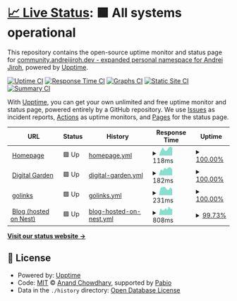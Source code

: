 # [📈 Live Status](https://status.andreijiroh.xyz): <!--live status--> **🟩 All systems operational**

This repository contains the open-source uptime monitor and status page for [community.andreijiroh.dev - expanded personal namespace for Andrei Jiroh](https://andreijiroh.xyz), powered by [Upptime](https://github.com/upptime/upptime).

[![Uptime CI](https://github.com/andreijiroh-dev/infra-status/workflows/Uptime%20CI/badge.svg)](https://github.com/andreijiroh-dev/infra-status/actions?query=workflow%3A%22Uptime+CI%22)
[![Response Time CI](https://github.com/andreijiroh-dev/infra-status/workflows/Response%20Time%20CI/badge.svg)](https://github.com/andreijiroh-dev/infra-status/actions?query=workflow%3A%22Response+Time+CI%22)
[![Graphs CI](https://github.com/andreijiroh-dev/infra-status/workflows/Graphs%20CI/badge.svg)](https://github.com/andreijiroh-dev/infra-status/actions?query=workflow%3A%22Graphs+CI%22)
[![Static Site CI](https://github.com/andreijiroh-dev/infra-status/workflows/Static%20Site%20CI/badge.svg)](https://github.com/andreijiroh-dev/infra-status/actions?query=workflow%3A%22Static+Site+CI%22)
[![Summary CI](https://github.com/andreijiroh-dev/infra-status/workflows/Summary%20CI/badge.svg)](https://github.com/andreijiroh-dev/infra-status/actions?query=workflow%3A%22Summary+CI%22)

With [Upptime](https://upptime.js.org), you can get your own unlimited and free uptime monitor and status page, powered entirely by a GitHub repository. We use [Issues](https://github.com/andreijiroh-dev/infra-status/issues) as incident reports, [Actions](https://github.com/andreijiroh-dev/infra-status/actions) as uptime monitors, and [Pages](https://status.andreijiroh.xyz) for the status page.

<!--start: status pages-->
<!-- This summary is generated by Upptime (https://github.com/upptime/upptime) -->
<!-- Do not edit this manually, your changes will be overwritten -->
<!-- prettier-ignore -->
| URL | Status | History | Response Time | Uptime |
| --- | ------ | ------- | ------------- | ------ |
| <img alt="" src="https://icons.duckduckgo.com/ip3/andreijiroh.xyz.ico" height="13"> [Homepage](https://andreijiroh.xyz) | 🟩 Up | [homepage.yml](https://github.com/andreijiroh-dev/infra-status/commits/HEAD/history/homepage.yml) | <details><summary><img alt="Response time graph" src="./graphs/homepage/response-time-week.png" height="20"> 118ms</summary><br><a href="https://status.andreijiroh.dev/history/homepage"><img alt="Response time 129" src="https://img.shields.io/endpoint?url=https%3A%2F%2Fraw.githubusercontent.com%2Fandreijiroh-dev%2Finfra-status%2FHEAD%2Fapi%2Fhomepage%2Fresponse-time.json"></a><br><a href="https://status.andreijiroh.dev/history/homepage"><img alt="24-hour response time 141" src="https://img.shields.io/endpoint?url=https%3A%2F%2Fraw.githubusercontent.com%2Fandreijiroh-dev%2Finfra-status%2FHEAD%2Fapi%2Fhomepage%2Fresponse-time-day.json"></a><br><a href="https://status.andreijiroh.dev/history/homepage"><img alt="7-day response time 118" src="https://img.shields.io/endpoint?url=https%3A%2F%2Fraw.githubusercontent.com%2Fandreijiroh-dev%2Finfra-status%2FHEAD%2Fapi%2Fhomepage%2Fresponse-time-week.json"></a><br><a href="https://status.andreijiroh.dev/history/homepage"><img alt="30-day response time 121" src="https://img.shields.io/endpoint?url=https%3A%2F%2Fraw.githubusercontent.com%2Fandreijiroh-dev%2Finfra-status%2FHEAD%2Fapi%2Fhomepage%2Fresponse-time-month.json"></a><br><a href="https://status.andreijiroh.dev/history/homepage"><img alt="1-year response time 129" src="https://img.shields.io/endpoint?url=https%3A%2F%2Fraw.githubusercontent.com%2Fandreijiroh-dev%2Finfra-status%2FHEAD%2Fapi%2Fhomepage%2Fresponse-time-year.json"></a></details> | <details><summary><a href="https://status.andreijiroh.dev/history/homepage">100.00%</a></summary><a href="https://status.andreijiroh.dev/history/homepage"><img alt="All-time uptime 100.00%" src="https://img.shields.io/endpoint?url=https%3A%2F%2Fraw.githubusercontent.com%2Fandreijiroh-dev%2Finfra-status%2FHEAD%2Fapi%2Fhomepage%2Fuptime.json"></a><br><a href="https://status.andreijiroh.dev/history/homepage"><img alt="24-hour uptime 100.00%" src="https://img.shields.io/endpoint?url=https%3A%2F%2Fraw.githubusercontent.com%2Fandreijiroh-dev%2Finfra-status%2FHEAD%2Fapi%2Fhomepage%2Fuptime-day.json"></a><br><a href="https://status.andreijiroh.dev/history/homepage"><img alt="7-day uptime 100.00%" src="https://img.shields.io/endpoint?url=https%3A%2F%2Fraw.githubusercontent.com%2Fandreijiroh-dev%2Finfra-status%2FHEAD%2Fapi%2Fhomepage%2Fuptime-week.json"></a><br><a href="https://status.andreijiroh.dev/history/homepage"><img alt="30-day uptime 100.00%" src="https://img.shields.io/endpoint?url=https%3A%2F%2Fraw.githubusercontent.com%2Fandreijiroh-dev%2Finfra-status%2FHEAD%2Fapi%2Fhomepage%2Fuptime-month.json"></a><br><a href="https://status.andreijiroh.dev/history/homepage"><img alt="1-year uptime 100.00%" src="https://img.shields.io/endpoint?url=https%3A%2F%2Fraw.githubusercontent.com%2Fandreijiroh-dev%2Finfra-status%2FHEAD%2Fapi%2Fhomepage%2Fuptime-year.json"></a></details>
| <img alt="" src="https://icons.duckduckgo.com/ip3/garden.andreijiroh.xyz.ico" height="13"> [Digital Garden](https://garden.andreijiroh.xyz) | 🟩 Up | [digital-garden.yml](https://github.com/andreijiroh-dev/infra-status/commits/HEAD/history/digital-garden.yml) | <details><summary><img alt="Response time graph" src="./graphs/digital-garden/response-time-week.png" height="20"> 182ms</summary><br><a href="https://status.andreijiroh.dev/history/digital-garden"><img alt="Response time 238" src="https://img.shields.io/endpoint?url=https%3A%2F%2Fraw.githubusercontent.com%2Fandreijiroh-dev%2Finfra-status%2FHEAD%2Fapi%2Fdigital-garden%2Fresponse-time.json"></a><br><a href="https://status.andreijiroh.dev/history/digital-garden"><img alt="24-hour response time 162" src="https://img.shields.io/endpoint?url=https%3A%2F%2Fraw.githubusercontent.com%2Fandreijiroh-dev%2Finfra-status%2FHEAD%2Fapi%2Fdigital-garden%2Fresponse-time-day.json"></a><br><a href="https://status.andreijiroh.dev/history/digital-garden"><img alt="7-day response time 182" src="https://img.shields.io/endpoint?url=https%3A%2F%2Fraw.githubusercontent.com%2Fandreijiroh-dev%2Finfra-status%2FHEAD%2Fapi%2Fdigital-garden%2Fresponse-time-week.json"></a><br><a href="https://status.andreijiroh.dev/history/digital-garden"><img alt="30-day response time 218" src="https://img.shields.io/endpoint?url=https%3A%2F%2Fraw.githubusercontent.com%2Fandreijiroh-dev%2Finfra-status%2FHEAD%2Fapi%2Fdigital-garden%2Fresponse-time-month.json"></a><br><a href="https://status.andreijiroh.dev/history/digital-garden"><img alt="1-year response time 238" src="https://img.shields.io/endpoint?url=https%3A%2F%2Fraw.githubusercontent.com%2Fandreijiroh-dev%2Finfra-status%2FHEAD%2Fapi%2Fdigital-garden%2Fresponse-time-year.json"></a></details> | <details><summary><a href="https://status.andreijiroh.dev/history/digital-garden">100.00%</a></summary><a href="https://status.andreijiroh.dev/history/digital-garden"><img alt="All-time uptime 100.00%" src="https://img.shields.io/endpoint?url=https%3A%2F%2Fraw.githubusercontent.com%2Fandreijiroh-dev%2Finfra-status%2FHEAD%2Fapi%2Fdigital-garden%2Fuptime.json"></a><br><a href="https://status.andreijiroh.dev/history/digital-garden"><img alt="24-hour uptime 100.00%" src="https://img.shields.io/endpoint?url=https%3A%2F%2Fraw.githubusercontent.com%2Fandreijiroh-dev%2Finfra-status%2FHEAD%2Fapi%2Fdigital-garden%2Fuptime-day.json"></a><br><a href="https://status.andreijiroh.dev/history/digital-garden"><img alt="7-day uptime 100.00%" src="https://img.shields.io/endpoint?url=https%3A%2F%2Fraw.githubusercontent.com%2Fandreijiroh-dev%2Finfra-status%2FHEAD%2Fapi%2Fdigital-garden%2Fuptime-week.json"></a><br><a href="https://status.andreijiroh.dev/history/digital-garden"><img alt="30-day uptime 100.00%" src="https://img.shields.io/endpoint?url=https%3A%2F%2Fraw.githubusercontent.com%2Fandreijiroh-dev%2Finfra-status%2FHEAD%2Fapi%2Fdigital-garden%2Fuptime-month.json"></a><br><a href="https://status.andreijiroh.dev/history/digital-garden"><img alt="1-year uptime 100.00%" src="https://img.shields.io/endpoint?url=https%3A%2F%2Fraw.githubusercontent.com%2Fandreijiroh-dev%2Finfra-status%2FHEAD%2Fapi%2Fdigital-garden%2Fuptime-year.json"></a></details>
| <img alt="" src="https://icons.duckduckgo.com/ip3/go.andreijiroh.xyz.ico" height="13"> [golinks](https://go.andreijiroh.xyz/api/ping) | 🟩 Up | [golinks.yml](https://github.com/andreijiroh-dev/infra-status/commits/HEAD/history/golinks.yml) | <details><summary><img alt="Response time graph" src="./graphs/golinks/response-time-week.png" height="20"> 231ms</summary><br><a href="https://status.andreijiroh.dev/history/golinks"><img alt="Response time 391" src="https://img.shields.io/endpoint?url=https%3A%2F%2Fraw.githubusercontent.com%2Fandreijiroh-dev%2Finfra-status%2FHEAD%2Fapi%2Fgolinks%2Fresponse-time.json"></a><br><a href="https://status.andreijiroh.dev/history/golinks"><img alt="24-hour response time 192" src="https://img.shields.io/endpoint?url=https%3A%2F%2Fraw.githubusercontent.com%2Fandreijiroh-dev%2Finfra-status%2FHEAD%2Fapi%2Fgolinks%2Fresponse-time-day.json"></a><br><a href="https://status.andreijiroh.dev/history/golinks"><img alt="7-day response time 231" src="https://img.shields.io/endpoint?url=https%3A%2F%2Fraw.githubusercontent.com%2Fandreijiroh-dev%2Finfra-status%2FHEAD%2Fapi%2Fgolinks%2Fresponse-time-week.json"></a><br><a href="https://status.andreijiroh.dev/history/golinks"><img alt="30-day response time 223" src="https://img.shields.io/endpoint?url=https%3A%2F%2Fraw.githubusercontent.com%2Fandreijiroh-dev%2Finfra-status%2FHEAD%2Fapi%2Fgolinks%2Fresponse-time-month.json"></a><br><a href="https://status.andreijiroh.dev/history/golinks"><img alt="1-year response time 391" src="https://img.shields.io/endpoint?url=https%3A%2F%2Fraw.githubusercontent.com%2Fandreijiroh-dev%2Finfra-status%2FHEAD%2Fapi%2Fgolinks%2Fresponse-time-year.json"></a></details> | <details><summary><a href="https://status.andreijiroh.dev/history/golinks">100.00%</a></summary><a href="https://status.andreijiroh.dev/history/golinks"><img alt="All-time uptime 100.00%" src="https://img.shields.io/endpoint?url=https%3A%2F%2Fraw.githubusercontent.com%2Fandreijiroh-dev%2Finfra-status%2FHEAD%2Fapi%2Fgolinks%2Fuptime.json"></a><br><a href="https://status.andreijiroh.dev/history/golinks"><img alt="24-hour uptime 100.00%" src="https://img.shields.io/endpoint?url=https%3A%2F%2Fraw.githubusercontent.com%2Fandreijiroh-dev%2Finfra-status%2FHEAD%2Fapi%2Fgolinks%2Fuptime-day.json"></a><br><a href="https://status.andreijiroh.dev/history/golinks"><img alt="7-day uptime 100.00%" src="https://img.shields.io/endpoint?url=https%3A%2F%2Fraw.githubusercontent.com%2Fandreijiroh-dev%2Finfra-status%2FHEAD%2Fapi%2Fgolinks%2Fuptime-week.json"></a><br><a href="https://status.andreijiroh.dev/history/golinks"><img alt="30-day uptime 100.00%" src="https://img.shields.io/endpoint?url=https%3A%2F%2Fraw.githubusercontent.com%2Fandreijiroh-dev%2Finfra-status%2FHEAD%2Fapi%2Fgolinks%2Fuptime-month.json"></a><br><a href="https://status.andreijiroh.dev/history/golinks"><img alt="1-year uptime 100.00%" src="https://img.shields.io/endpoint?url=https%3A%2F%2Fraw.githubusercontent.com%2Fandreijiroh-dev%2Finfra-status%2FHEAD%2Fapi%2Fgolinks%2Fuptime-year.json"></a></details>
| <img alt="" src="https://icons.duckduckgo.com/ip3/blog.andreijiroh.dev.ico" height="13"> [Blog (hosted on Nest)](https://blog.andreijiroh.dev) | 🟩 Up | [blog-hosted-on-nest.yml](https://github.com/andreijiroh-dev/infra-status/commits/HEAD/history/blog-hosted-on-nest.yml) | <details><summary><img alt="Response time graph" src="./graphs/blog-hosted-on-nest/response-time-week.png" height="20"> 808ms</summary><br><a href="https://status.andreijiroh.dev/history/blog-hosted-on-nest"><img alt="Response time 924" src="https://img.shields.io/endpoint?url=https%3A%2F%2Fraw.githubusercontent.com%2Fandreijiroh-dev%2Finfra-status%2FHEAD%2Fapi%2Fblog-hosted-on-nest%2Fresponse-time.json"></a><br><a href="https://status.andreijiroh.dev/history/blog-hosted-on-nest"><img alt="24-hour response time 822" src="https://img.shields.io/endpoint?url=https%3A%2F%2Fraw.githubusercontent.com%2Fandreijiroh-dev%2Finfra-status%2FHEAD%2Fapi%2Fblog-hosted-on-nest%2Fresponse-time-day.json"></a><br><a href="https://status.andreijiroh.dev/history/blog-hosted-on-nest"><img alt="7-day response time 808" src="https://img.shields.io/endpoint?url=https%3A%2F%2Fraw.githubusercontent.com%2Fandreijiroh-dev%2Finfra-status%2FHEAD%2Fapi%2Fblog-hosted-on-nest%2Fresponse-time-week.json"></a><br><a href="https://status.andreijiroh.dev/history/blog-hosted-on-nest"><img alt="30-day response time 835" src="https://img.shields.io/endpoint?url=https%3A%2F%2Fraw.githubusercontent.com%2Fandreijiroh-dev%2Finfra-status%2FHEAD%2Fapi%2Fblog-hosted-on-nest%2Fresponse-time-month.json"></a><br><a href="https://status.andreijiroh.dev/history/blog-hosted-on-nest"><img alt="1-year response time 924" src="https://img.shields.io/endpoint?url=https%3A%2F%2Fraw.githubusercontent.com%2Fandreijiroh-dev%2Finfra-status%2FHEAD%2Fapi%2Fblog-hosted-on-nest%2Fresponse-time-year.json"></a></details> | <details><summary><a href="https://status.andreijiroh.dev/history/blog-hosted-on-nest">99.73%</a></summary><a href="https://status.andreijiroh.dev/history/blog-hosted-on-nest"><img alt="All-time uptime 99.55%" src="https://img.shields.io/endpoint?url=https%3A%2F%2Fraw.githubusercontent.com%2Fandreijiroh-dev%2Finfra-status%2FHEAD%2Fapi%2Fblog-hosted-on-nest%2Fuptime.json"></a><br><a href="https://status.andreijiroh.dev/history/blog-hosted-on-nest"><img alt="24-hour uptime 100.00%" src="https://img.shields.io/endpoint?url=https%3A%2F%2Fraw.githubusercontent.com%2Fandreijiroh-dev%2Finfra-status%2FHEAD%2Fapi%2Fblog-hosted-on-nest%2Fuptime-day.json"></a><br><a href="https://status.andreijiroh.dev/history/blog-hosted-on-nest"><img alt="7-day uptime 99.73%" src="https://img.shields.io/endpoint?url=https%3A%2F%2Fraw.githubusercontent.com%2Fandreijiroh-dev%2Finfra-status%2FHEAD%2Fapi%2Fblog-hosted-on-nest%2Fuptime-week.json"></a><br><a href="https://status.andreijiroh.dev/history/blog-hosted-on-nest"><img alt="30-day uptime 99.90%" src="https://img.shields.io/endpoint?url=https%3A%2F%2Fraw.githubusercontent.com%2Fandreijiroh-dev%2Finfra-status%2FHEAD%2Fapi%2Fblog-hosted-on-nest%2Fuptime-month.json"></a><br><a href="https://status.andreijiroh.dev/history/blog-hosted-on-nest"><img alt="1-year uptime 99.55%" src="https://img.shields.io/endpoint?url=https%3A%2F%2Fraw.githubusercontent.com%2Fandreijiroh-dev%2Finfra-status%2FHEAD%2Fapi%2Fblog-hosted-on-nest%2Fuptime-year.json"></a></details>

<!--end: status pages-->

[**Visit our status website →**](https://status.andreijiroh.xyz)

## 📄 License

- Powered by: [Upptime](https://github.com/upptime/upptime)
- Code: [MIT](./LICENSE) © [Anand Chowdhary](https://anandchowdhary.com), supported by [Pabio](https://pabio.com)
- Data in the `./history` directory: [Open Database License](https://opendatacommons.org/licenses/odbl/1-0/)
